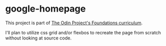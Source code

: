 # google-homepage

This project is part of  <a href="https://www.theodinproject.com/paths/foundations/courses/foundations" target="_blank">The Odin Project's Foundations curriculum</a>. 

I'll plan to utilize css grid and/or flexbos to recreate the page from scratch without looking at source code. 
